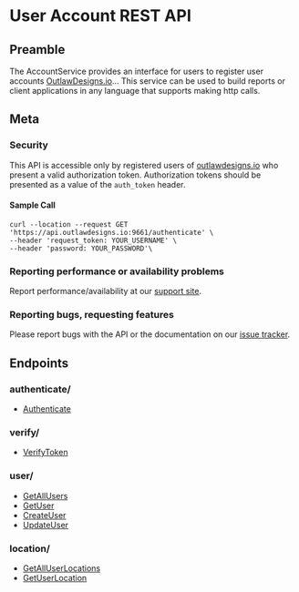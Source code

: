 
# User Account REST API

## Preamble
The AccountService provides an interface for users to register user accounts [OutlawDesigns.io](https://outlawdesigns.io)...
This service can be used to build reports or client applications in any language that supports making http calls.

## Meta

### Security

This API is accessible only by registered users of [outlawdesigns.io](https://outlawdesigns.io) who present a valid authorization token.
Authorization tokens should be presented as a value of the `auth_token` header.

#### Sample Call
```
curl --location --request GET 'https://api.outlawdesigns.io:9661/authenticate' \
--header 'request_token: YOUR_USERNAME' \
--header 'password: YOUR_PASSWORD'\
```

### Reporting performance or availability problems

Report performance/availability at our [support site](mailto:j.watson@outlawdesigns.io).

### Reporting bugs, requesting features

Please report bugs with the API or the documentation on our [issue tracker](https://github.com/outlawdesigns-io/AccountService/issues).

## Endpoints

### authenticate/

* [Authenticate](./Docs/Authenticate.md)

### verify/

* [VerifyToken](./Docs/VerifyToken.md)

### user/

* [GetAllUsers](./Docs/UpdateUser.md)
* [GetUser](./Docs/GetUser.md)
* [CreateUser](./Docs/CreateUser.md)
* [UpdateUser](./Docs/UpdateUser.md)


### location/

* [GetAllUserLocations](./Docs/GetAllUserLocations.md)
* [GetUserLocation](./Docs/GetUserLocation.md)
